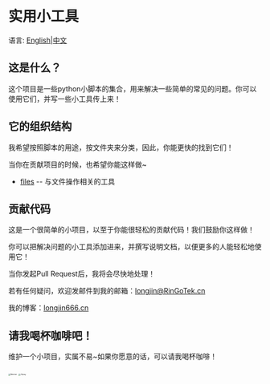# 实用小工具

语言: [English](README.md)|[中文](README_Simplified_Chinese.md)

## 这是什么？

这个项目是一些python小脚本的集合，用来解决一些简单的常见的问题。你可以使用它们，并写一些小工具传上来！

## 它的组织结构

我希望按照脚本的用途，按文件夹来分类，因此，你能更快的找到它们！

当你在贡献项目的时候，也希望你能这样做~

- [files](files/) -- 与文件操作相关的工具

## 贡献代码

这是一个很简单的小项目，以至于你能很轻松的贡献代码！我们鼓励你这样做！

你可以把解决问题的小工具添加进来，并撰写说明文档，以便更多的人能轻松地使用它！

当你发起Pull Request后，我将会尽快地处理！

若有任何疑问，欢迎发邮件到我的邮箱：longjin@RinGoTek.cn

我的博客：[longjin666.cn](https://longjin666.cn)

## 请我喝杯咖啡吧！

维护一个小项目，实属不易~如果你愿意的话，可以请我喝杯咖啡！

<img src="https://longjin666.cn/wp-content/uploads/2020/04/reward_qrcode.png" alt="Wechat" style="zoom:25%;" />

<img src="https://longjin666.cn/wp-content/uploads/2021/05/%E5%BE%AE%E4%BF%A1%E5%9B%BE%E7%89%87_20210524171341-edited.jpg" alt="Alipay" style="zoom:25%;" />
